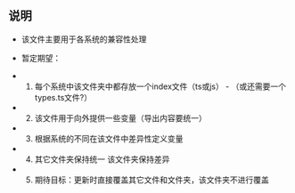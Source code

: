 ## 说明
- 该文件主要用于各系统的兼容性处理

- 暂定期望：
- 1. 每个系统中该文件夹中都存放一个index文件（ts或js） - （或还需要一个types.ts文件?）
- 2. 该文件用于向外提供一些变量（导出内容要统一）
- 3. 根据系统的不同在该文件中差异性定义变量
- 4. 其它文件夹保持统一 该文件夹保持差异
- 5. 期待目标：更新时直接覆盖其它文件和文件夹，该文件夹不进行覆盖